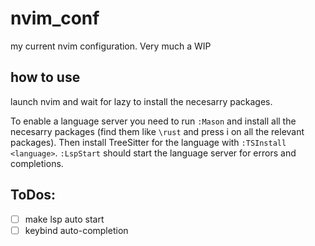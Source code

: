# nvim_conf
my current nvim configuration. Very much a WIP


## how to use
launch nvim and wait for lazy to install the necesarry packages. 

To enable a language server you need to run `:Mason` and install all the necesarry packages (find them like `\rust` and press i on all the relevant packages).
Then install TreeSitter for the language with `:TSInstall <language>`. 
`:LspStart` should start the language server for errors and completions.

## ToDos: 
- [ ] make lsp auto start
- [ ] keybind auto-completion
